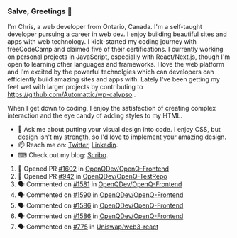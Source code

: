 ### Salve, Greetings 👋

I'm Chris, a web developer from Ontario, Canada. I'm a self-taught developer pursuing a career in web dev. I enjoy building beautiful sites and apps with web technology.
I kick-started my coding journey with freeCodeCamp and claimed five of their certifications.  I currently working on personal projects in JavaScript, especially with React/Next.js, though I'm open to learning other languages and frameworks. I love the web platform and I'm excited by the powerful technolgies which can developers can efficiently build amazing sites and apps with. Lately I've been getting my feet wet with larger projects by contributing to https://github.com/Automattic/wp-calypso .

When I get down to coding, I enjoy the satisfaction of creating complex interaction and the eye candy of adding styles to my HTML. 

- 💬 Ask me about putting your visual design into code. I enjoy CSS, but design isn't my strength, so I'd love to implement your amazing design.
- 📫 Reach me on: [Twitter](https://twitter.com/Christo28120856), [Linkedin](https://www.linkedin.com/in/christopher-stevers-07b9a5204/).
- ⌨ Check out my blog: [Scribo](https://christopherstevers.cf).
<!--
**Christopher-Stevers/Christopher-Stevers** is a ✨ _special_ ✨ repository because its `README.md` (this file) appears on your GitHub profile.

Here are some ideas to get you started:

- 🔭 I’m currently working on ...
- 🌱 I’m currently learning ...
- 👯 I’m looking to collaborate on ...
- 🤔 I’m looking for help with ...
- 😄 Pronouns: ...
- ⚡ Fun fact: ...
-->

<!--START_SECTION:activity-->
1. 💪 Opened PR [#1602](https://github.com/OpenQDev/OpenQ-Frontend/pull/1602) in [OpenQDev/OpenQ-Frontend](https://github.com/OpenQDev/OpenQ-Frontend)
2. 💪 Opened PR [#942](https://github.com/OpenQDev/OpenQ-TestRepo/pull/942) in [OpenQDev/OpenQ-TestRepo](https://github.com/OpenQDev/OpenQ-TestRepo)
3. 🗣 Commented on [#1581](https://github.com/OpenQDev/OpenQ-Frontend/issues/1581) in [OpenQDev/OpenQ-Frontend](https://github.com/OpenQDev/OpenQ-Frontend)
4. 🗣 Commented on [#1590](https://github.com/OpenQDev/OpenQ-Frontend/issues/1590) in [OpenQDev/OpenQ-Frontend](https://github.com/OpenQDev/OpenQ-Frontend)
5. 🗣 Commented on [#1586](https://github.com/OpenQDev/OpenQ-Frontend/issues/1586) in [OpenQDev/OpenQ-Frontend](https://github.com/OpenQDev/OpenQ-Frontend)
6. 🗣 Commented on [#1586](https://github.com/OpenQDev/OpenQ-Frontend/issues/1586) in [OpenQDev/OpenQ-Frontend](https://github.com/OpenQDev/OpenQ-Frontend)
7. 🗣 Commented on [#775](https://github.com/Uniswap/web3-react/issues/775) in [Uniswap/web3-react](https://github.com/Uniswap/web3-react)
<!--END_SECTION:activity-->
